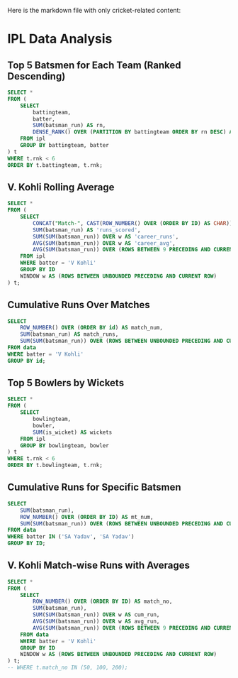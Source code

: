 Here is the markdown file with only cricket-related content:

# IPL Data Analysis

## Top 5 Batsmen for Each Team (Ranked Descending)

```sql
SELECT * 
FROM (
    SELECT 
        battingteam,
        batter,
        SUM(batsman_run) AS rn,
        DENSE_RANK() OVER (PARTITION BY battingteam ORDER BY rn DESC) AS rnk
    FROM ipl
    GROUP BY battingteam, batter
) t
WHERE t.rnk < 6
ORDER BY t.battingteam, t.rnk;
```

## V. Kohli Rolling Average

```sql
SELECT * 
FROM (
    SELECT 
        CONCAT("Match-", CAST(ROW_NUMBER() OVER (ORDER BY ID) AS CHAR)) AS 'match_no',
        SUM(batsman_run) AS 'runs_scored',
        SUM(SUM(batsman_run)) OVER w AS 'career_runs',
        AVG(SUM(batsman_run)) OVER w AS 'career_avg',
        AVG(SUM(batsman_run)) OVER (ROWS BETWEEN 9 PRECEDING AND CURRENT ROW) AS 'rolling_avg'
    FROM ipl
    WHERE batter = 'V Kohli'
    GROUP BY ID
    WINDOW w AS (ROWS BETWEEN UNBOUNDED PRECEDING AND CURRENT ROW)
) t;
```

## Cumulative Runs Over Matches

```sql
SELECT 
    ROW_NUMBER() OVER (ORDER BY id) AS match_num,
    SUM(batsman_run) AS match_runs,
    SUM(SUM(batsman_run)) OVER (ROWS BETWEEN UNBOUNDED PRECEDING AND CURRENT ROW) AS cr_run
FROM data
WHERE batter = 'V Kohli'
GROUP BY id;
```

## Top 5 Bowlers by Wickets

```sql
SELECT * 
FROM (
    SELECT 
        bowlingteam,
        bowler,
        SUM(is_wicket) AS wickets
    FROM ipl
    GROUP BY bowlingteam, bowler
) t
WHERE t.rnk < 6
ORDER BY t.bowlingteam, t.rnk;
```

## Cumulative Runs for Specific Batsmen

```sql
SELECT 
    SUM(batsman_run),
    ROW_NUMBER() OVER (ORDER BY ID) AS mt_num,
    SUM(SUM(batsman_run)) OVER (ROWS BETWEEN UNBOUNDED PRECEDING AND CURRENT ROW) AS cum_run
FROM data
WHERE batter IN ('SA Yadav', 'SA Yadav')
GROUP BY ID;
```

## V. Kohli Match-wise Runs with Averages

```sql
SELECT * 
FROM (
    SELECT
        ROW_NUMBER() OVER (ORDER BY ID) AS match_no,
        SUM(batsman_run),
        SUM(SUM(batsman_run)) OVER w AS cum_run,
        AVG(SUM(batsman_run)) OVER w AS avg_run,
        AVG(SUM(batsman_run)) OVER (ROWS BETWEEN 9 PRECEDING AND CURRENT ROW) AS rn_avg_run
    FROM data
    WHERE batter = 'V Kohli'
    GROUP BY ID
    WINDOW w AS (ROWS BETWEEN UNBOUNDED PRECEDING AND CURRENT ROW)
) t;
-- WHERE t.match_no IN (50, 100, 200);
```